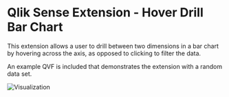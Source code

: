 Qlik Sense Extension - Hover Drill Bar Chart
================================================================================
This extension allows a user to drill between two dimensions in a bar chart by hovering across the axis, as opposed to clicking to filter the data.

An example QVF is included that demonstrates the extension with a random data set.

![Visualization]()